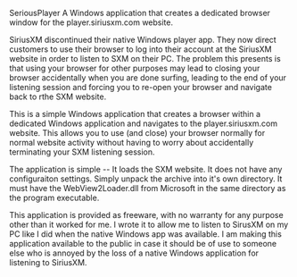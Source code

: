 SeriousPlayer
A Windows application that creates a dedicated browser window for the player.siriusxm.com website.

SiriusXM discontinued their native Windows player app. They now direct customers to use their browser 
to log into their account at the SiriusXM website in order to listen to SXM on their PC. The problem 
this presents is that using your browser for other purposes may lead to closing your browser accidentally 
when you are done surfing, leading to the end of your listening session and forcing you to re-open your 
browser and navigate back to rthe SXM website.

This is a simple Windows application that creates a browser within a dedicated Windows application and 
navigates to the player.siriusxm.com website. This allows you to use (and close) your browser normally 
for normal website activity without having to worry about accidentally terminating your SXM listening 
session.

The application is simple -- It loads the SXM website. It does not have any configuraiton settings. Simply 
unpack the archive into it's own directory. It must have the WebView2Loader.dll from Microsoft in the same 
directory as the program executable.

This application is provided as freeware, with no warranty for any purpose other than it worked for me. 
I wrote it to allow me to listen to SirusXM on my PC like I did when the native Windows app was available. 
I am making this application available to the public in case it should be of use to someone else who is 
annoyed by the loss of a native Windows application for listening to SiriusXM.
